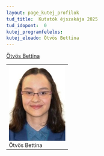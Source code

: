 ```yaml
---
layout: page_kutej_profilok
tud_title:  Kutatók éjszakája 2025
tud_idopont:  0
kutej_programfelelos: 
kutej_eloado: Ötvös Bettina
---
```


[Ötvös Bettina](https://oct.bme.hu/oct/hu/otvos)

<table class="picture">
<tr>
<td>

<div class="gallery">
    <img src="images/Ötvös Bettina.jpg" max-width="250" max-height="200">
  <div class="desc">Ötvös Bettina</div>
</div>

</td>
</tr>
</table>
